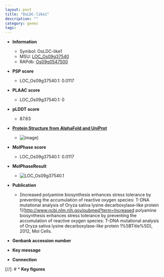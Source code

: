 ```yaml
---
layout: post
title: "OsLDC-like1"
description: ""
category: genes
tags: 
---
```


* **Information**  
    + Symbol: OsLDC-like1  
    + MSU: [LOC_Os09g37540](http://rice.plantbiology.msu.edu/cgi-bin/ORF_infopage.cgi?orf=LOC_Os09g37540)  
    + RAPdb: [Os09g0547500](http://rapdb.dna.affrc.go.jp/viewer/gbrowse_details/irgsp1?name=Os09g0547500)  

* **PSP score**  
    + LOC_Os09g37540.1: 0.0117 

* **PLAAC score**  
    + LOC_Os09g37540.1: 0 

* **pLDDT score**
    + 87.63

* **[Protein Structure from AlphaFold and UniProt](https://www.uniprot.org/uniprotkb/B7E7M8/entry#structure)**
    + ![image](https://ricepsp.github.io/images/B/AF-B7E7M8-F1.png))

* **MolPhase score**
    + LOC_Os09g37540.1: 0.0117

* **MolPhaseResult**
    + ![LOC_Os09g37540.1](https://ricepsp.github.io/pictures/LOC_Os09g/LOC_Os09g37540.1.png)

* **Publication**  
    + [Increased polyamine biosynthesis enhances stress tolerance by preventing the accumulation of reactive oxygen species: T-DNA mutational analysis of Oryza sativa lysine decarboxylase-like protein 1](http://www.ncbi.nlm.nih.gov/pubmed?term=Increased polyamine biosynthesis enhances stress tolerance by preventing the accumulation of reactive oxygen species: T-DNA mutational analysis of Oryza sativa lysine decarboxylase-like protein 1%5BTitle%5D), 2012, Mol Cells.

* **Genbank accession number**  

* **Key message**  

* **Connection**  

[//]: # * **Key figures**  


